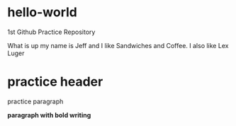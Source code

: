 # hello-world
1st Github Practice Repository

What is up my name is Jeff and I like Sandwiches and Coffee. 
I also like Lex Luger


<h1>practice header</h1>

<p>practice paragraph</p>



<p><b>paragraph with bold writing</b></p> 
